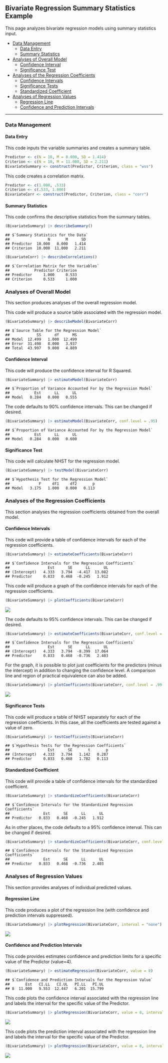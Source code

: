 
## Bivariate Regression Summary Statistics Example

This page analyzes bivariate regression models using summary statistics
input.

- [Data Management](#data-management)
  - [Data Entry](#data-entry)
  - [Summary Statistics](#summary-statistics)
- [Analyses of Overall Model](#analyses-of-overall-model)
  - [Confidence Interval](#confidence-interval)
  - [Significance Test](#significance-test)
- [Analyses of the Regression
  Coefficients](#analyses-of-the-regression-coefficients)
  - [Confidence Intervals](#confidence-intervals)
  - [Significance Tests](#significance-tests)
  - [Standardized Coefficient](#standardized-coefficient)
- [Analyses of Regression Values](#analyses-of-regression-values)
  - [Regression Line](#regression-line)
  - [Confidence and Prediction
    Intervals](#confidence-and-prediction-intervals)

------------------------------------------------------------------------

### Data Management

#### Data Entry

This code inputs the variable summaries and creates a summary table.

``` r
Predictor <- c(N = 10, M = 8.000, SD = 1.414)
Criterion <- c(N = 10, M = 11.000, SD = 2.211)
BivariateSummary <- construct(Predictor, Criterion, class = "wss")
```

This code creates a correlation matrix.

``` r
Predictor <- c(1.000, .533)
Criterion <- c(.533, 1.000)
BivariateCorr <- construct(Predictor, Criterion, class = "corr")
```

#### Summary Statistics

This code confirms the descriptive statistics from the summary tables.

``` r
(BivariateSummary) |> describeSummary()
```

    ## $`Summary Statistics for the Data`
    ##                 N       M      SD
    ## Predictor  10.000   8.000   1.414
    ## Criterion  10.000  11.000   2.211

``` r
(BivariateCorr) |> describeCorrelations()
```

    ## $`Correlation Matrix for the Variables`
    ##           Predictor Criterion
    ## Predictor     1.000     0.533
    ## Criterion     0.533     1.000

### Analyses of Overall Model

This section produces analyses of the overall regression model.

This code will produce a source table associated with the regression
model.

``` r
(BivariateSummary) |> describeModel(BivariateCorr)
```

    ## $`Source Table for the Regression Model`
    ##            SS      df      MS
    ## Model  12.499   1.000  12.499
    ## Error  31.498   8.000   3.937
    ## Total  43.997   9.000   4.889

#### Confidence Interval

This code will produce the confidence interval for R Squared.

``` r
(BivariateSummary) |> estimateModel(BivariateCorr)
```

    ## $`Proportion of Variance Accounted For by the Regression Model`
    ##           Est      LL      UL
    ## Model   0.284   0.000   0.555

The code defaults to 90% confidence intervals. This can be changed if
desired.

``` r
(BivariateSummary) |> estimateModel(BivariateCorr, conf.level = .95)
```

    ## $`Proportion of Variance Accounted For by the Regression Model`
    ##           Est      LL      UL
    ## Model   0.284   0.000   0.600

#### Significance Test

This code will calculate NHST for the regression model.

``` r
(BivariateSummary) |> testModel(BivariateCorr)
```

    ## $`Hypothesis Test for the Regression Model`
    ##             F     df1     df2       p
    ## Model   3.175   1.000   8.000   0.113

### Analyses of the Regression Coefficients

This section analyses the regression coefficients obtained from the
overall model.

#### Confidence Intervals

This code will provide a table of confidence intervals for each of the
regression coefficients.

``` r
(BivariateSummary) |> estimateCoefficients(BivariateCorr)
```

    ## $`Confidence Intervals for the Regression Coefficients`
    ##                 Est      SE      LL      UL
    ## (Intercept)   4.333   3.794  -4.417  13.082
    ## Predictor     0.833   0.468  -0.245   1.912

This code will produce a graph of the confidence intervals for each of
the regression coefficients.

``` r
(BivariateSummary) |> plotCoefficients(BivariateCorr)
```

![](figures/Bivariate-Summary-CoefficientsA-1.png)<!-- -->

The code defaults to 95% confidence intervals. This can be changed if
desired.

``` r
(BivariateSummary) |> estimateCoefficients(BivariateCorr, conf.level = .99)
```

    ## $`Confidence Intervals for the Regression Coefficients`
    ##                 Est      SE      LL      UL
    ## (Intercept)   4.333   3.794  -8.399  17.064
    ## Predictor     0.833   0.468  -0.736   2.403

For the graph, it is possible to plot just coefficients for the
predictors (minus the intercept) in addition to changing the confidence
level. A comparison line and region of practical equivalence can also be
added.

``` r
(BivariateSummary) |> plotCoefficients(BivariateCorr, conf.level = .99, line = 0, rope = c(-.5, .5), intercept = FALSE)
```

![](figures/Bivariate-Summary-CoefficientsB-1.png)<!-- -->

#### Significance Tests

This code will produce a table of NHST separately for each of the
regression coefficients. In this case, all the coefficients are tested
against a value of zero.

``` r
(BivariateSummary) |> testCoefficients(BivariateCorr)
```

    ## $`Hypothesis Tests for the Regression Coefficients`
    ##                 Est      SE       t       p
    ## (Intercept)   4.333   3.794   1.142   0.287
    ## Predictor     0.833   0.468   1.782   0.113

#### Standardized Coefficient

This code will provide a table of confidence intervals for the
standardized coefficient.

``` r
(BivariateSummary) |> standardizeCoefficients(BivariateCorr)
```

    ## $`Confidence Intervals for the Standardized Regression Coefficients`
    ##               Est      SE      LL      UL
    ## Predictor   0.833   0.468  -0.245   1.912

As in other places, the code defaults to a 95% confidence interval. This
can be changed if desired.

``` r
(BivariateSummary) |> standardizeCoefficients(BivariateCorr, conf.level = .99)
```

    ## $`Confidence Intervals for the Standardized Regression Coefficients`
    ##               Est      SE      LL      UL
    ## Predictor   0.833   0.468  -0.736   2.403

### Analyses of Regression Values

This section provides analyses of individual predicted values.

#### Regression Line

This code produces a plot of the regression line (with confidence and
prediction intervals suppressed).

``` r
(BivariateSummary) |> plotRegression(BivariateCorr, interval = "none")
```

![](figures/Bivariate-Summary-LineA-1.png)<!-- -->

#### Confidence and Prediction Intervals

This code provides estimates confidence and prediction limits for a
specific value of the Predictor (value=4).

``` r
(BivariateSummary) |> estimateRegression(BivariateCorr, value = 8)
```

    ## $`Confidence and Prediction Intervals for the Regression Value`
    ##       Est   CI.LL   CI.UL   PI.LL   PI.UL
    ## 8  11.000   9.553  12.447   6.201  15.799

This code plots the confidence interval associated with the regression
line and labels the interval for the specific value of the Predictor.

``` r
(BivariateSummary) |> plotRegression(BivariateCorr, value = 8, interval = "confidence")
```

![](figures/Bivariate-Summary-ConfidenceA-1.png)<!-- -->

This code plots the prediction interval associated with the regression
line and labels the interval for the specific value of the Predictor.

``` r
(BivariateSummary) |> plotRegression(BivariateCorr, value = 8, interval = "prediction")
```

![](figures/Bivariate-Summary-ConfidenceB-1.png)<!-- -->
